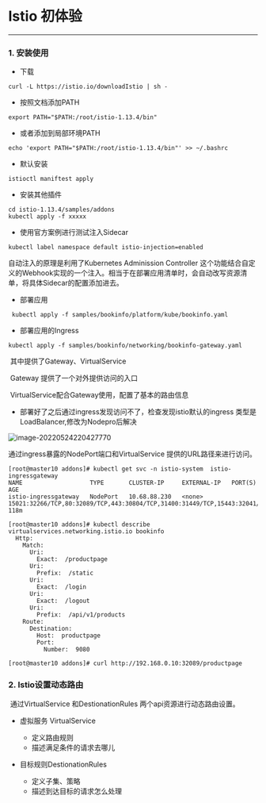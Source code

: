 # Istio 初体验

---

### 1. 安装使用

- 下载

```shell
curl -L https://istio.io/downloadIstio | sh -
```

- 按照文档添加PATH

```shell
export PATH="$PATH:/root/istio-1.13.4/bin"
```

- 或者添加到局部环境PATH

```shell
echo 'export PATH="$PATH:/root/istio-1.13.4/bin"' >> ~/.bashrc
```

- 默认安装

```shell
istioctl maniftest apply 
```

- 安装其他插件

```shell
cd istio-1.13.4/samples/addons
kubectl apply -f xxxxx
```

- 使用官方案例进行测试注入Sidecar 

```shell
kubectl label namespace default istio-injection=enabled
```

自动注入的原理是利用了Kubernetes Adminission Controller 这个功能结合自定义的Webhook实现的一个注入。相当于在部署应用清单时，会自动改写资源清单，将具体Sidecar的配置添加进去。

- 部署应用

```shell
 kubectl apply -f samples/bookinfo/platform/kube/bookinfo.yaml
```

- 部署应用的Ingress

```shell
kubectl apply -f samples/bookinfo/networking/bookinfo-gateway.yaml
```

​	其中提供了Gateway、VirtualService

​	Gateway 提供了一个对外提供访问的入口 

​	VirtualService配合Gateway使用，配置了基本的路由信息

- 部署好了之后通过ingress发现访问不了，检查发现istio默认的ingress 类型是LoadBalancer,修改为Nodepro后解决

![image-20220524220427770](/home/lqh/blogs/img/image-20220524220427770.png)

通过ingress暴露的NodePort端口和VirtualService 提供的URL路径来进行访问。

```shell
[root@master10 addons]# kubectl get svc -n istio-system  istio-ingressgateway 
NAME                   TYPE       CLUSTER-IP     EXTERNAL-IP   PORT(S)                                                                      AGE
istio-ingressgateway   NodePort   10.68.88.230   <none>        15021:32266/TCP,80:32089/TCP,443:30804/TCP,31400:31449/TCP,15443:32041/TCP   118m

[root@master10 addons]# kubectl describe virtualservices.networking.istio.io bookinfo 
  Http:
    Match:
      Uri:
        Exact:  /productpage
      Uri:
        Prefix:  /static
      Uri:
        Exact:  /login
      Uri:
        Exact:  /logout
      Uri:
        Prefix:  /api/v1/products
    Route:
      Destination:
        Host:  productpage
        Port:
          Number:  9080
          
[root@master10 addons]# curl http://192.168.0.10:32089/productpage
```

### 2. Istio设置动态路由

​	通过VirtualService 和DestionationRules 两个api资源进行动态路由设置。

- 虚拟服务 VirtualService 

  - 定义路由规则
  - 描述满足条件的请求去哪儿

- 目标规则DestionationRules

  - 定义子集、策略
  - 描述到达目标的请求怎么处理

  
